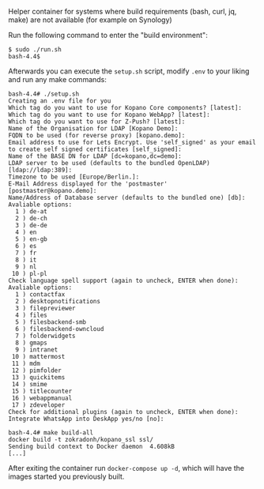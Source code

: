 Helper container for systems where build requirements (bash, curl, jq, make) are not available (for example on Synology)

Run the following command to enter the "build environment":

```
$ sudo ./run.sh
bash-4.4$

```

Afterwards you can execute the `setup.sh` script, modify `.env` to your liking and run any make commands:

```
bash-4.4# ./setup.sh
Creating an .env file for you
Which tag do you want to use for Kopano Core components? [latest]:
Which tag do you want to use for Kopano WebApp? [latest]:
Which tag do you want to use for Z-Push? [latest]:
Name of the Organisation for LDAP [Kopano Demo]:
FQDN to be used (for reverse proxy) [kopano.demo]:
Email address to use for Lets Encrypt. Use 'self_signed' as your email to create self signed certificates [self_signed]:
Name of the BASE DN for LDAP [dc=kopano,dc=demo]:
LDAP server to be used (defaults to the bundled OpenLDAP) [ldap://ldap:389]:
Timezone to be used [Europe/Berlin.]:
E-Mail Address displayed for the 'postmaster' [postmaster@kopano.demo]:
Name/Address of Database server (defaults to the bundled one) [db]:
Avaliable options:
  1 ) de-at
  2 ) de-ch
  3 ) de-de
  4 ) en
  5 ) en-gb
  6 ) es
  7 ) fr
  8 ) it
  9 ) nl
 10 ) pl-pl
Check language spell support (again to uncheck, ENTER when done):
Avaliable options:
  1 ) contactfax
  2 ) desktopnotifications
  3 ) filepreviewer
  4 ) files
  5 ) filesbackend-smb
  6 ) filesbackend-owncloud
  7 ) folderwidgets
  8 ) gmaps
  9 ) intranet
 10 ) mattermost
 11 ) mdm
 12 ) pimfolder
 13 ) quickitems
 14 ) smime
 15 ) titlecounter
 16 ) webappmanual
 17 ) zdeveloper
Check for additional plugins (again to uncheck, ENTER when done):
Integrate WhatsApp into DeskApp yes/no [no]:

bash-4.4# make build-all
docker build -t zokradonh/kopano_ssl ssl/
Sending build context to Docker daemon  4.608kB
[...]
```

After exiting the container run `docker-compose up -d`, which will have the images started you previously built.
